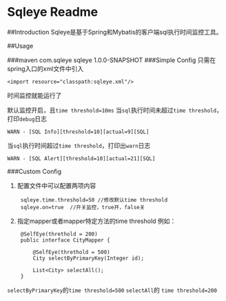 # Sqleye Readme

##Introduction
Sqleye是基于Spring和Mybatis的客户端sql执行时间监控工具。

##Usage

###maven
    <dependency>
		<groupId>com.sqleye</groupId>
		<artifactId>sqleye</artifactId>
		<version>1.0.0-SNAPSHOT</version>
	</dependency>
###Simple Config
只需在spring入口的xml文件中引入

    <import resource="classpath:sqleye.xml"/>
时间监控就能运行了

默认监控开启，且`time threshold=10ms`
当`sql`执行时间未超过`time threshold`，打印`debug`日志

    WARN - [SQL Info][threshold=10][actual=9][SQL]
当`sql`执行时间超过`time threshold`，打印出`warn`日志

    WARN - [SQL Alert][threshold=10][actual=21][SQL]

###Custom Config     
1. 配置文件中可以配置两项内容

        sqleye.time.threshold=50 //修改默认time threshold
        sqleye.on=true  //开关监控，true开，false关
    
2. 指定mapper或者mapper特定方法的time threshold
    例如：

        @SelfEye(threthold = 200)
        public interface CityMapper {
        
            @SelfEye(threthold = 500)
            City selectByPrimaryKey(Integer id);
            
            List<City> selectAll();
        }
        
 `selectByPrimaryKey`的`time threshold=500`
 `selectAll`的 `time threshold=200`
 



